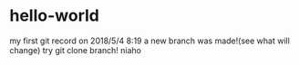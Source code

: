 # hello-world
my first git record on 2018/5/4 8:19
a new branch was made!(see what will change)
try git clone branch!
niaho
